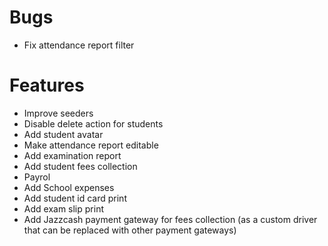 # Bugs

- Fix attendance report filter

# Features

- Improve seeders
- Disable delete action for students
- Add student avatar
- Make attendance report editable
- Add examination report
- Add student fees collection
- Payrol
- Add School expenses
- Add student id card print
- Add exam slip print
- Add Jazzcash payment gateway for fees collection (as a custom driver that can be replaced with other payment gateways)
